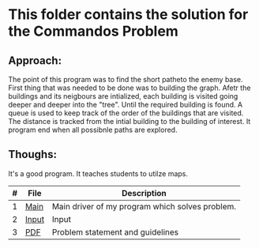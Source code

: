 # This folder contains the solution for the Commandos Problem
## Approach:
The point of this program was to find the short patheto the enemy base. First thing that was needed to be done was to building the graph. Afetr the buildings and its neigbours are intialized, each building is visited going deeper and deeper into the "tree". Until the required building is found. A queue is used to keep track of the order of the buildings that are visited. The distance is tracked from the intial building to the building of interest. It program end when all possibnle paths are explored.
## Thoughs:
It's a good program. It teaches students to utilze maps. 

|   #   | File |  Description |
| :---: | ----------- | ---------------------- |
|  1 | [Main]() | Main driver of my program which solves problem. |
|  2 | [Input]( ) | Input |
|  3 | [PDF]( ) | Problem statement and guidelines  |

